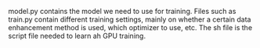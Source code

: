 model.py contains the model we need to use for training.
Files such as train.py contain different training settings, mainly on whether a certain data enhancement method is used, which optimizer to use, etc.
The sh file is the script file needed to learn ah GPU training.

